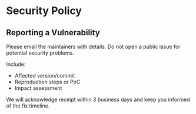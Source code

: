# Security Policy

## Reporting a Vulnerability

Please email the maintainers with details. Do not open a public issue for potential security problems.

Include:
- Affected version/commit
- Reproduction steps or PoC
- Impact assessment

We will acknowledge receipt within 3 business days and keep you informed of the fix timeline.
